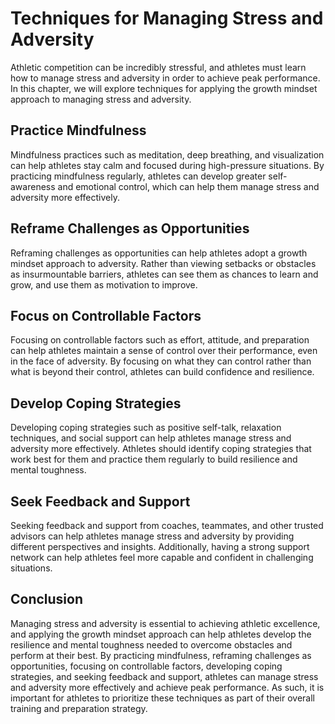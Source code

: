 Techniques for Managing Stress and Adversity
========================================================================================================

Athletic competition can be incredibly stressful, and athletes must learn how to manage stress and adversity in order to achieve peak performance. In this chapter, we will explore techniques for applying the growth mindset approach to managing stress and adversity.

Practice Mindfulness
--------------------

Mindfulness practices such as meditation, deep breathing, and visualization can help athletes stay calm and focused during high-pressure situations. By practicing mindfulness regularly, athletes can develop greater self-awareness and emotional control, which can help them manage stress and adversity more effectively.

Reframe Challenges as Opportunities
-----------------------------------

Reframing challenges as opportunities can help athletes adopt a growth mindset approach to adversity. Rather than viewing setbacks or obstacles as insurmountable barriers, athletes can see them as chances to learn and grow, and use them as motivation to improve.

Focus on Controllable Factors
-----------------------------

Focusing on controllable factors such as effort, attitude, and preparation can help athletes maintain a sense of control over their performance, even in the face of adversity. By focusing on what they can control rather than what is beyond their control, athletes can build confidence and resilience.

Develop Coping Strategies
-------------------------

Developing coping strategies such as positive self-talk, relaxation techniques, and social support can help athletes manage stress and adversity more effectively. Athletes should identify coping strategies that work best for them and practice them regularly to build resilience and mental toughness.

Seek Feedback and Support
-------------------------

Seeking feedback and support from coaches, teammates, and other trusted advisors can help athletes manage stress and adversity by providing different perspectives and insights. Additionally, having a strong support network can help athletes feel more capable and confident in challenging situations.

Conclusion
----------

Managing stress and adversity is essential to achieving athletic excellence, and applying the growth mindset approach can help athletes develop the resilience and mental toughness needed to overcome obstacles and perform at their best. By practicing mindfulness, reframing challenges as opportunities, focusing on controllable factors, developing coping strategies, and seeking feedback and support, athletes can manage stress and adversity more effectively and achieve peak performance. As such, it is important for athletes to prioritize these techniques as part of their overall training and preparation strategy.
